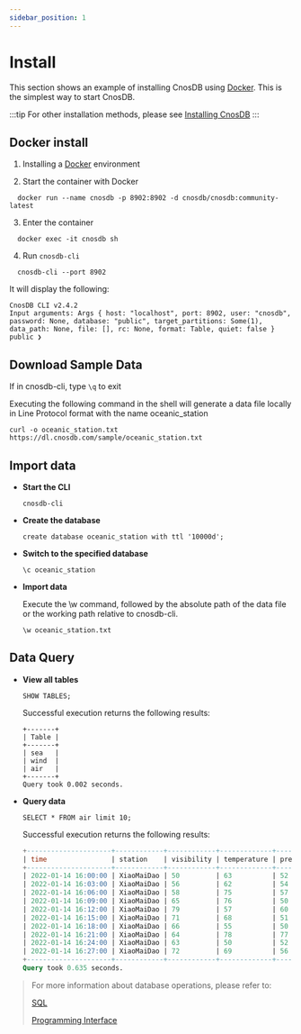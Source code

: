 ```yaml
---
sidebar_position: 1
---
```


# Install

This section shows an example of installing CnosDB using [Docker](https://www.docker.com). This is the simplest way to start CnosDB.

:::tip
For other installation methods, please see [Installing CnosDB](../deploy)
:::

## Docker install

1. Installing a [Docker](https://www.docker.com/products/docker-desktop/) environment

2. Start the container with Docker

```shell
  docker run --name cnosdb -p 8902:8902 -d cnosdb/cnosdb:community-latest
```

3. Enter the container

```shell
  docker exec -it cnosdb sh
```

4. Run `cnosdb-cli`

```shell
  cnosdb-cli --port 8902
```

It will display the following:

```
CnosDB CLI v2.4.2
Input arguments: Args { host: "localhost", port: 8902, user: "cnosdb", password: None, database: "public", target_partitions: Some(1), data_path: None, file: [], rc: None, format: Table, quiet: false }
public ❯
```

## Download Sample Data

If in cnosdb-cli, type `\q` to exit

Executing the following command in the shell will generate a data file locally in Line Protocol format with the name oceanic_station

```shell
curl -o oceanic_station.txt https://dl.cnosdb.com/sample/oceanic_station.txt
```

## Import data

- **Start the CLI**
  ```shell
  cnosdb-cli
  ```
- **Create the database**
  ```shell
  create database oceanic_station with ttl '10000d';
  ```
- **Switch to the specified database**
  ```shell
  \c oceanic_station
  ```
- **Import data**

  Execute the \w command, followed by the absolute path of the data file or the working path relative to cnosdb-cli.

  ```shell
  \w oceanic_station.txt
  ```

## Data Query

- **View all tables**

  ```shell
  SHOW TABLES;
  ```

  Successful execution returns the following results:

  ```
  +-------+
  | Table |
  +-------+
  | sea   |
  | wind  |
  | air   |
  +-------+
  Query took 0.002 seconds.
  ```
- **Query data**

  ```shell
  SELECT * FROM air limit 10;
  ```

  Successful execution returns the following results:

  ```sql
  +---------------------+------------+------------+-------------+----------+
  | time                | station    | visibility | temperature | pressure |
  +---------------------+------------+------------+-------------+----------+
  | 2022-01-14 16:00:00 | XiaoMaiDao | 50         | 63          | 52       |
  | 2022-01-14 16:03:00 | XiaoMaiDao | 56         | 62          | 54       |
  | 2022-01-14 16:06:00 | XiaoMaiDao | 58         | 75          | 57       |
  | 2022-01-14 16:09:00 | XiaoMaiDao | 65         | 76          | 50       |
  | 2022-01-14 16:12:00 | XiaoMaiDao | 79         | 57          | 60       |
  | 2022-01-14 16:15:00 | XiaoMaiDao | 71         | 68          | 51       |
  | 2022-01-14 16:18:00 | XiaoMaiDao | 66         | 55          | 50       |
  | 2022-01-14 16:21:00 | XiaoMaiDao | 64         | 78          | 77       |
  | 2022-01-14 16:24:00 | XiaoMaiDao | 63         | 50          | 52       |
  | 2022-01-14 16:27:00 | XiaoMaiDao | 72         | 69          | 56       |
  +---------------------+------------+------------+-------------+----------+
  Query took 0.635 seconds.
  ```

> For more information about database operations, please refer to:
>
> [SQL](../reference/sql/index.md)
>
> [Programming Interface](../develop/api.md)
